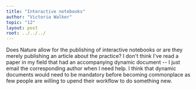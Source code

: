 ```yaml
---
title: "Interactive notebooks"
author: "Victoria Walker"
topic: "12"
layout: post
root: ../../../
---
```


Does Nature allow for the publishing of interactive notebooks or are they merely publishing an article about the practice? I don't think I've read a paper in my field that had an accompanying dynamic document -- I just email the corresponding author when I need help. I think that dynamic documents would need to be mandatory before becoming commonplace as few people are willing to upend their workflow to do something new. 
